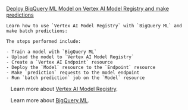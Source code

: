 
[Deploy BiqQuery ML Model on Vertex AI Model Registry and make predictions](https://github.com/GoogleCloudPlatform/vertex-ai-samples/blob/main/notebooks/official/model_registry/bqml_vertexai_model_registry.ipynb)

```
Learn how to use `Vertex AI Model Registry` with `BigQuery ML` and make batch predictions:

The steps performed include:

- Train a model with `BigQuery ML`
- Upload the model to `Vertex AI Model Registry` 
- Create a `Vertex AI Endpoint` resource
- Deploy the `Model` resource to the `Endpoint` resource
- Make `prediction` requests to the model endpoint
- Run `batch prediction` job on the `Model` resource

```

&nbsp;&nbsp;&nbsp;Learn more about [Vertex AI Model Registry](https://cloud.google.com/vertex-ai/docs/model-registry/introduction).

&nbsp;&nbsp;&nbsp;Learn more about [BigQuery ML](https://cloud.google.com/vertex-ai/docs/beginner/bqml).

